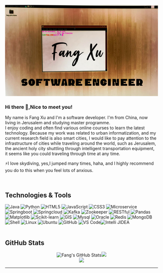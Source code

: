 <img src="https://github.com/Fang-M-Xu/Fang-M-Xu/blob/main/git_title_f2.jpg" height="300" width="1020">


### Hi there 👋,Nice to meet you!
 <p> My name is Fang Xu and I'm a software developer. I'm from China, now living in Jerusalem and studying master programme.
 <br/>I enjoy coding and often find various online courses to learn the latest technology. Because my  work  was related to urban informatization, and my current research field is also smart cities, I would like to pay attention to the infrastructure of cities while traveling around the world, such as Jerusalem, the ancient holy city shuttling through intelligent  transportation equipment, it seems like you could traveling through time at any time.
 
⚡I love skydiving, yes,I jumped many times, haha, and I highly recommend you do to this when you feel lots of anxious.
</p> <br/>

 ##  Technologies & Tools 
  ![Java](https://img.shields.io/badge/-Java-yellow?style=flat-circle&logo=Java) ![Python](https://img.shields.io/badge/-Python-yellow?style=flat-circle&logo=Python) ![HTML5](https://img.shields.io/badge/-HTML5-yellow?style=flat-square&logo=html5) ![JavaScript](https://img.shields.io/badge/-JavaScript-yellow?style=flat-circle&logo=javascript) ![CSS3](https://img.shields.io/badge/-CSS3-yellow?style=flat-circle&logo=css3) ![Microservice](https://img.shields.io/badge/-Microservice-green?style=flat-circle&logo=Microservice) ![Springboot](https://img.shields.io/badge/-Springboot-green?style=flat-circle&logo=springboot) ![Springcloud](https://img.shields.io/badge/-Springcloud-green?style=flat-circle&logo=icloud) ![Kafka](https://img.shields.io/badge/-Kafka-green?style=flat-circle&logo=kafka)  ![Zookeeper ](https://img.shields.io/badge/-Zookeeper-green?style=flat-circle&logo=Zookeeper) ![RESTful](https://img.shields.io/badge/-RESTful-green?style=flat-circle&logo=RESTful)  ![Pandas](https://img.shields.io/badge/-(Geo)Pandas-green?style=flat-circle&logo=Pandas)  ![Matplotlib](https://img.shields.io/badge/-Matplotlib-green?style=flat-circle&logo=Matplotlib) ![Scikit-learn](https://img.shields.io/badge/-Scikit_learn-green?style=flat-circle&logo=Scikit) ![GIS](https://img.shields.io/badge/-GIS-9cf?style=flat-circle&logo=gis) ![Mysql](https://img.shields.io/badge/-Mysql-9cf?style=flat-circle&logo=mysql) ![Oracle](https://img.shields.io/badge/-Oracle-9cf?style=flat-circle&logo=Oracle) ![Redis](https://img.shields.io/badge/-Redis-9cf?style=flat-circle&logo=Redis) ![MongoDB](https://img.shields.io/badge/-MongoDB-9cf?style=flat-circle&logo=MongoDB) ![Shell](https://img.shields.io/badge/-Shell-gray?style=flat-circle&logo=shell) ![Linux](https://img.shields.io/badge/-Linux-gray?style=flat-circle&logo=Linux) ![Ubuntu](https://img.shields.io/badge/-Ubuntu-gray?style=flat-circle&logo=Ubuntu) ![GitHub](https://img.shields.io/badge/-GitHub-black?style=flat-circle&logo=GitHub) ![VS Code](https://img.shields.io/badge/-Visual_Studio_Code-black?style=flat-circle&logo=VSCode)![Intelli JIDEA](https://img.shields.io/badge/-IntelliJIDEA-black?style=flat-circle&logo=IntelliJIDEA)
<br/>
<br/>

##  GitHub Stats
 
 <div align="center">
 <img src="https://github-readme-stats.vercel.app/api?username=Fang-M-Xu&show_icons=true" alt="Fang's GitHub Stats" /><img src="https://github-readme-streak-stats.herokuapp.com/?user=Fang-M-Xu"/>
  <div>
  <img src="https://github-readme-stats-api-holic-x.vercel.app/api/top-langs/?username=Fang-M-Xu&layout=compact"/><br/>
</div>
</div>


---



<!--![Header](https://github.com/Fang-M-Xu/Fang-M-Xu/blob/main/git_title_f.jpg "Header")
**Fang-M-Xu/Fang-M-Xu** is a ✨ _special_ ✨ repository because its `README.md` (this file) appears on your GitHub profile.
Here are some ideas to get you started:

- 🔭 I’m currently working on ...
- 🌱 I’m currently learning ...
- 👯 I’m looking to collaborate on ...
- 🤔 I’m looking for help with ...
- 💬 Ask me about ...
- 📫 How to reach me: ...
- 😄 Pronouns: ...
- ⚡ Fun fact: ...
-->
